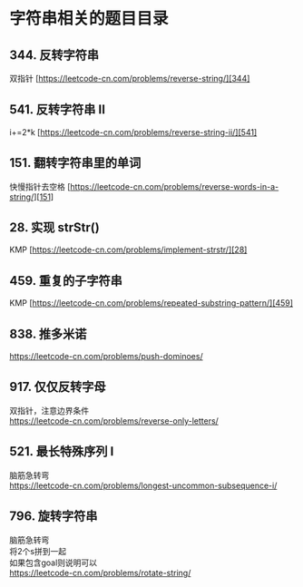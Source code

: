 # 字符串相关的题目目录

## 344. 反转字符串

双指针
[https://leetcode-cn.com/problems/reverse-string/][344]

## 541. 反转字符串 II

i+=2*k
[https://leetcode-cn.com/problems/reverse-string-ii/][541]

## 151. 翻转字符串里的单词

快慢指针去空格
[https://leetcode-cn.com/problems/reverse-words-in-a-string/][151]

## 28. 实现 strStr()

KMP
[https://leetcode-cn.com/problems/implement-strstr/][28]

## 459. 重复的子字符串

KMP
[https://leetcode-cn.com/problems/repeated-substring-pattern/][459]

## 838. 推多米诺

https://leetcode-cn.com/problems/push-dominoes/

## 917. 仅仅反转字母

双指针，注意边界条件  
https://leetcode-cn.com/problems/reverse-only-letters/

## 521. 最长特殊序列 Ⅰ

脑筋急转弯  
https://leetcode-cn.com/problems/longest-uncommon-subsequence-i/

## 796. 旋转字符串

脑筋急转弯  
将2个s拼到一起  
如果包含goal则说明可以  
https://leetcode-cn.com/problems/rotate-string/
